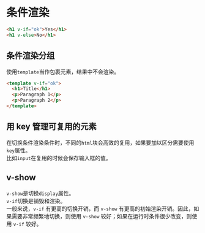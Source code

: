 # 条件渲染

```html
<h1 v-if="ok">Yes</h1>
<h1 v-else>No</h1>
```

## 条件渲染分组
使用`template`当作包裹元素，结果中不会渲染。
```html
<template v-if="ok">
  <h1>Title</h1>
  <p>Paragraph 1</p>
  <p>Paragraph 2</p>
</template>
```

## 用 key 管理可复用的元素
在切换条件渲染条件时，不同的`html`块会高效的复用，如果要加以区分需要使用`key`属性。  
比如`input`在复用的时候会保存输入框的值。

## v-show
`v-show`是切换`display`属性。  
`v-if`切换是销毁和渲染。  
一般来说，`v-if` 有更高的切换开销，而 `v-show` 有更高的初始渲染开销。因此，如果需要非常频繁地切换，则使用 `v-show` 较好；如果在运行时条件很少改变，则使用 `v-if` 较好。